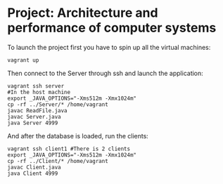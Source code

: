 # Project: Architecture and performance of computer systems
To launch the project first you have to spin up all the virtual machines:
```
vagrant up
```
Then connect to the Server through ssh and launch the application:
```
vagrant ssh server
#In the host machine
export _JAVA_OPTIONS="-Xms512m -Xmx1024m"
cp -rf ../Server/* /home/vagrant
javac ReadFile.java 
javac Server.java 
java Server 4999
```

And after the database is loaded, run the clients:

```
vagrant ssh client1 #There is 2 clients
export _JAVA_OPTIONS="-Xms512m -Xmx1024m"
cp -rf ../Client/* /home/vagrant
javac Client.java 
java Client 4999
```